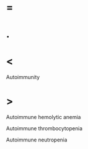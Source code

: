 # =

# .

# <

Autoimmunity

# >

Autoimmune hemolytic anemia

Autoimmune thrombocytopenia

Autoimmune neutropenia
